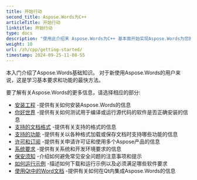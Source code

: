 ```yaml
---
title: 开始行动
second_title: Aspose.Words为C++
articleTitle: 开始行动
linktitle: 开始行动
type: docs
description: "使用此介绍来 Aspose.Words为C++ 基本面开始实现Aspose.Words为您的业务的价值。"
weight: 10
url: /zh/cpp/getting-started/
timestamp: 2024-09-25-11-08-55
---
```


本入门介绍了Aspose.Words基础知识。 对于新使用Aspose.Words的用户来说，这是学习基本要求和功能的最快方法。

要了解有关Aspose.Words的更多信息，请选择相应的部分:

- [安装工程](/words/cpp/installation/) -提供有关如何安装Aspose.Words的信息
- [你好世界](/words/cpp/hello-world/) -提供有关如何测试用于编译或运行源代码的软件是否正确安装的信息
- [支持的文档格式](/words/cpp/supported-document-formats/) -提供有关支持的格式的信息
- [支持的功能](/words/cpp/features/) -提供有关以各种格式加载或保存文档时支持哪些功能的信息
- [许可和订阅](/words/cpp/licensing/) -提供有关申请许可证和使用多个Aspose产品的信息
- [系统要求](/words/cpp/system-requirements/) -提供有关系统和开发环境要求的信息
- [保安须知](/words/cpp/security/) -介绍如何避免常见安全问题的注意事项和提示
- [如何运行示例](/words/cpp/how-to-run-the-examples/) -描述如何下载和运行示例以及必须满足哪些软件要求
- [使用Qt中的Word文档](/words/cpp/work-with-word-documents-in-qt/) -提供有关如何在Qt内集成Aspose.Words的信息
